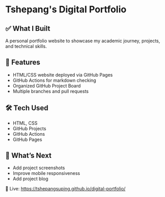 # Tshepang's Digital Portfolio

## ✅ What I Built
A personal portfolio website to showcase my academic journey, projects, and technical skills.

## 🚀 Features
- HTML/CSS website deployed via GitHub Pages
- GitHub Actions for markdown checking
- Organized GitHub Project Board
- Multiple branches and pull requests

## 🛠️ Tech Used
- HTML, CSS
- GitHub Projects
- GitHub Actions
- GitHub Pages

## 📌 What’s Next
- Add project screenshots
- Improve mobile responsiveness
- Add project blog

🔗 Live: https://tshepangsuping.github.io/digital-portfolio/


